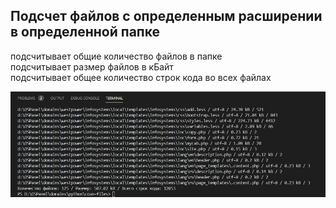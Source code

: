 ## Подсчет файлов с определенным расширении в определенной папке
подсчитывает общие количество файлов в папке  
подсчитывает размер файлов в кБайт  
подсчитывает общее количество строк кода во всех файлах

![countFiles.py](https://github.com/otolaa/Tkinter/blob/master/img/countFiles.jpg "countFiles.py")
